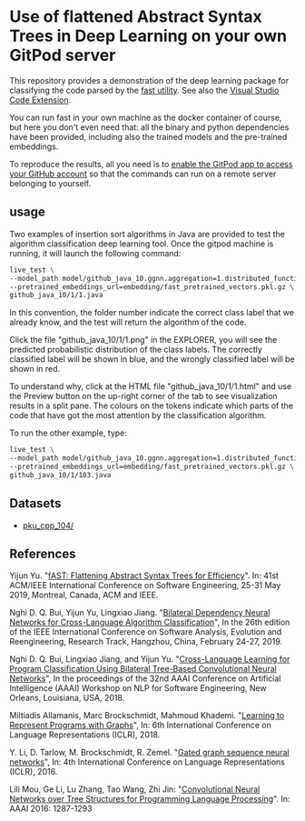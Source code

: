 # Use of flattened Abstract Syntax Trees in Deep Learning on your own GitPod server

This repository provides a demonstration of the deep learning package for classifying the code parsed by the [fast
utility](https://cloud.docker.com/u/yijun/repository/docker/yijun/fast). See also the [Visual Studio Code Extension](https://github.com/yijunyu/vscode-fast).

You can run fast in your own machine as the docker container of course, but here you don't even need that: all the binary and python dependencies have been provided, including also the trained models and the pre-trained embeddings.

To reproduce the results, all you need is to [enable the GitPod app to access your GitHub account](https://gitpod.io/#https://github.com/yijunyu/demo-vscode-fast) so that the commands can run on a remote server belonging to yourself.

## usage
Two examples of insertion sort algorithms in Java are provided to
test the algorithm classification deep learning tool. Once the
gitpod machine is running, it will launch the following command:
```bash
live_test \
--model_path model/github_java_10.ggnn.aggregation=1.distributed_function=0.hidden_layer_size=200.num_hidden_layer=2.node_dim=100 \
--pretrained_embeddings_url=embedding/fast_pretrained_vectors.pkl.gz \
github_java_10/1/1.java
```
In this convention, the folder number indicate the correct class label
that we already know, and the test will return the algorithm of the code.

Click the file "github_java_10/1/1.png" in the EXPLORER, you will see the predicted
probabilistic distribution of the class labels. The correctly classified label
will be shown in blue, and the wrongly classified label will be shown in red.

To understand why, click at the HTML file "github_java_10/1/1.html" and use the
Preview button on the up-right corner of the tab to see visualization results
in a split pane.  The colours on the tokens indicate which parts of the code
that have got the most attention by the classification algorithm.


To run the other example, type:
```bash
live_test \
--model_path model/github_java_10.ggnn.aggregation=1.distributed_function=0.hidden_layer_size=200.num_hidden_layer=2.node_dim=100 \
--pretrained_embeddings_url=embedding/fast_pretrained_vectors.pkl.gz \
github_java_10/1/103.java 
```

## Datasets

* [pku_cpp_104/](https://sites.google.com/site/treebasedcnn/)

## References

Yijun Yu. "[fAST: Flattening Abstract Syntax Trees for Efficiency](http://oro.open.ac.uk/59268/)". In: 41st ACM/IEEE International Conference on Software Engineering, 25-31 May 2019, Montreal, Canada, ACM and IEEE.

Nghi D. Q. Bui, Yijun Yu, Lingxiao Jiang. "[Bilateral Dependency Neural Networks for Cross-Language Algorithm Classification](https://bdqnghi.github.io/files/SANER_2019_bilateral_dependency.pdf)", In the 26th edition of the IEEE International Conference on Software Analysis, Evolution and Reengineering, Research Track, Hangzhou, China, February 24-27, 2019.

Nghi D. Q. Bui, Lingxiao Jiang, and Yijun Yu. "[Cross-Language Learning for Program Classification Using Bilateral Tree-Based Convolutional Neural Networks](https://bdqnghi.github.io/files/AAAI_18_cross_language_learning.pdf)", In the proceedings of the 32nd AAAI Conference on Artificial Intelligence (AAAI) Workshop on NLP for Software Engineering, New Orleans, Louisiana, USA, 2018.

Miltiadis Allamanis, Marc Brockschmidt, Mahmoud Khademi. "[Learning to Represent Programs with Graphs](https://arxiv.org/abs/1711.00740)", In: 6th International Conference on Language Representations (ICLR), 2018.

Y. Li, D. Tarlow, M. Brockschmidt, R. Zemel. "[Gated graph sequence neural networks](https://arxiv.org/abs/1511.05493)", In: 4th International Conference on Language Representations (ICLR), 2016.

Lili Mou, Ge Li, Lu Zhang, Tao Wang, Zhi Jin: "[Convolutional Neural Networks over Tree Structures for Programming Language Processing](https://arxiv.org/abs/1409.5718)". In: AAAI 2016: 1287-1293
